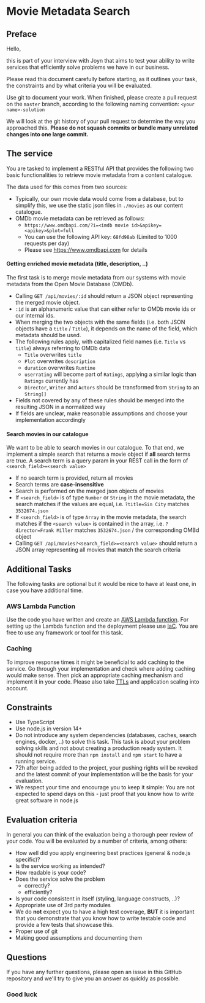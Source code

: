 # Movie Metadata Search

## Preface

Hello,

this is part of your interview with Joyn that aims to test your ability to write services that efficiently solve problems we have in our business.

Please read this document carefully before starting, as it outlines your task, the constraints and by what criteria you will be evaluated.

Use git to document your work. When finished, please create a pull request on the `master` branch, according to the following naming convention: `<your name>-solution`

We will look at the git history of your pull request to determine the way you approached this.  **Please do not squash commits or bundle many unrelated changes into one large commit.**

## The service

You are tasked to implement a RESTful API that provides the following two basic functionalities to retrieve movie metadata from a content catalogue.

The data used for this comes from two sources:
- Typically, our own movie data would come from a database, but to simplify this, we use the static json files in `./movies` as our content catalogue.
- OMDb movie metadata can be retrieved as follows:
    - `https://www.omdbapi.com/?i=<imdb movie id>&apikey=<apikey>&plot=full`
    - You can use the following API key: `68fd98ab` (Limited to 1000 requests per day)
    - Please see https://www.omdbapi.com for details

#### Getting enriched movie metadata (title, description, ..) 

The first task is to merge movie metadata from our systems with movie metadata from the Open Movie Database (OMDb).

- Calling `GET /api/movies/:id` should return a JSON object representing the merged movie object.
- `:id` is an alphanumeric value that can either refer to OMDb movie ids or our internal ids.
- When merging the two objects with the same fields (i.e. both JSON objects have a `title` / `Title`), it depends on the name of the field, which metadata should be used.
- The following rules apply, with capitalized field names (i.e. `Title` vs `title`) always referring to OMDb data
    - `Title` overwrites `title`
    - `Plot` overwrites `description`
    - `duration` overwrites `Runtime`
    - `userrating` will become part of `Ratings`, applying a similar logic than `Ratings` currently has
    - `Director`, `Writer` and `Actors` should be transformed from `String` to an `String[]`
- Fields not covered by any of these rules should be merged into the resulting JSON in a normalized way
- If fields are unclear, make reasonable assumptions and choose your implementation accordingly

#### Search movies in our catalogue

We want to be able to search movies in our catalogue. To that end, we implement a simple search that returns a movie object if **all** search terms are true. A search term is a query param in your REST call in the form of `<search_field>=<search value>`

- If no search term is provided, return all movies
- Search terms are **case-insensitive**
- Search is performed on the merged json objects of movies
- If `<search_field>` is of type `Number` or `String` in the movie metadata, the search matches if the values are equal, i.e. `?title=Sin City` matches `3532674.json`
- If `<search_field>` is of type `Array` in the movie metadata, the search matches if the `<search value>` is contained in the array, i.e. `?director=Frank Miller` matches `3532674.json` / the corresponding OMBd object
- Calling `GET /api/movies?<search_field>=<search value>` should return a JSON array representing all movies that match the search criteria

## Additional Tasks

The following tasks are optional but it would be nice to have at least one, in case you have additional time.

### AWS Lambda Function

Use the code you have written and create an [AWS Lambda function](https://aws.amazon.com/lambda/). 
For setting up the Lambda function and the deployment please use [IaC](https://en.wikipedia.org/wiki/Infrastructure_as_code). 
You are free to use any framework or tool for this task.

### Caching

To improve response times it might be beneficial to add caching to the service. Go through your implementation and check where adding caching would make sense. Then pick an appropriate caching mechanism and implement it in your code. Please also take [TTLs](https://en.wikipedia.org/wiki/Time_to_live) and application scaling into account.

## Constraints

- Use TypeScript
- Use node.js in version 14+
- Do not introduce any system dependencies (databases, caches, search engines, docker, ..) to solve this task. This task is about your problem solving skills and not about creating a production ready system. It should not require more than `npm install` and `npm start` to have a running service.
- 72h after being added to the project, your pushing rights will be revoked and the latest commit of your implementation will be the basis for your evaluation.
- We respect your time and encourage you to keep it simple: You are not expected to spend days on this - just proof that you know how to write great software in node.js

## Evaluation criteria

In general you can think of the evaluation being a thorough peer review of your code. 
You will be evaluated by a number of criteria, among others:

- How well did you apply engineering best practices (general & node.js specific)?
- Is the service working as intended?
- How readable is your code?
- Does the service solve the problem
    - correctly?
    - efficiently?
- Is your code consistent in itself (styling, language constructs, ..)?
- Appropriate use of 3rd party modules
- We do **not** expect you to have a high test coverage, **BUT** it is important that you demonstrate that you know how to write testable code and provide a few tests that showcase this.
- Proper use of git
- Making good assumptions and documenting them

## Questions

If you have any further questions, please open an issue in this GitHub repository and we'll try to give you an answer as quickly as possible.

### Good luck
